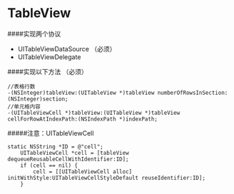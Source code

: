 # TableView
####实现两个协议
- UITableViewDataSource （必须）
- UITableViewDelegate

####实现以下方法 （必须）
```objc
//表格行数
-(NSInteger)tableView:(UITableView *)tableView numberOfRowsInSection:(NSInteger)section;
//单元格内容
-(UITableViewCell *)tableView:(UITableView *)tableView cellForRowAtIndexPath:(NSIndexPath *)indexPath;
```

#####注意：UITableViewCell
```objc
static NSString *ID = @"cell";
    UITableViewCell *cell = [tableView dequeueReusableCellWithIdentifier:ID];
    if (cell == nil) {
        cell = [[UITableViewCell alloc] initWithStyle:UITableViewCellStyleDefault reuseIdentifier:ID];
    }
```
